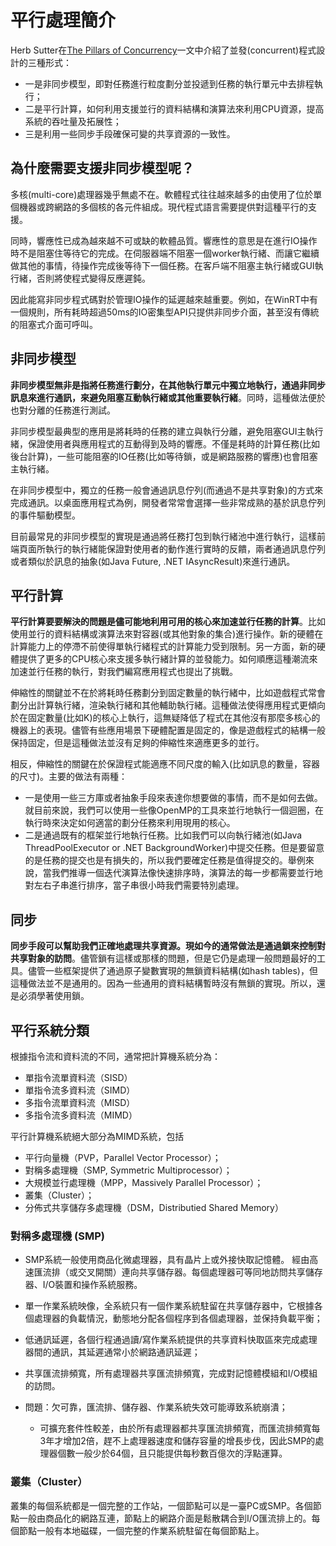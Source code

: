 # 平行處理簡介

Herb Sutter在[The Pillars of Concurrency](https://www.drdobbs.com/parallel/the-pillars-of-concurrency/200001985?pgno=1)一文中介紹了並發\(concurrent\)程式設計的三種形式：

* 一是非同步模型，即對任務進行粒度劃分並投遞到任務的執行單元中去排程執行；
* 二是平行計算，如何利用支援並行的資料結構和演算法來利用CPU資源，提高系統的吞吐量及拓展性；
* 三是利用一些同步手段確保可變的共享資源的一致性。

## 為什麼需要支援非同步模型呢？

多核\(multi-core\)處理器幾乎無處不在。軟體程式往往越來越多的由使用了位於單個機器或跨網路的多個核的各元件組成。現代程式語言需要提供對這種平行的支援。

同時，響應性已成為越來越不可或缺的軟體品質。響應性的意思是在進行IO操作時不是阻塞住等待它的完成。在伺服器端不阻塞一個worker執行緒、而讓它繼續做其他的事情，待操作完成後等待下一個任務。在客戶端不阻塞主執行緒或GUI執行緒，否則將使程式變得反應遲鈍。

因此能寫非同步程式碼對於管理IO操作的延遲越來越重要。例如，在WinRT中有一個規則，所有耗時超過50ms的IO密集型API只提供非同步介面，甚至沒有傳統的阻塞式介面可呼叫。

## 非同步模型

**非同步模型無非是指將任務進行劃分，在其他執行單元中獨立地執行，通過非同步訊息來進行通訊，來避免阻塞互動執行緒或其他重要執行緒**。同時，這種做法便於也對分離的任務進行測試。



非同步模型最典型的應用是將耗時的任務的建立與執行分離，避免阻塞GUI主執行緒，保證使用者與應用程式的互動得到及時的響應。不僅是耗時的計算任務\(比如後台計算\)，一些可能阻塞的IO任務\(比如等待鎖，或是網路服務的響應\)也會阻塞主執行緒。



在非同步模型中，獨立的任務一般會通過訊息佇列\(而通過不是共享對象\)的方式來完成通訊。以桌面應用程式為例，開發者常常會選擇一些非常成熟的基於訊息佇列的事件驅動模型。



目前最常見的非同步模型的實現是通過將任務打包到執行緒池中進行執行，這樣前端頁面所執行的執行緒能保證對使用者的動作進行實時的反饋，兩者通過訊息佇列或者類似於訊息的抽象\(如Java Future, .NET IAsyncResult\)來進行通訊。

## 平行計算

**平行計算要要解決的問題是儘可能地利用可用的核心來加速並行任務的計算**。比如使用並行的資料結構或演算法來對容器\(或其他對象的集合\)進行操作。新的硬體在計算能力上的停滯不前使得單執行緒程式的計算能力受到限制。另一方面，新的硬體提供了更多的CPU核心來支援多執行緒計算的並發能力。如何順應這種潮流來加速並行任務的執行，對我們編寫應用程式也提出了挑戰。



伸縮性的關鍵並不在於將耗時任務劃分到固定數量的執行緒中，比如遊戲程式常會劃分出計算執行緒，渲染執行緒和其他輔助執行緒。這種做法使得應用程式更傾向於在固定數量\(比如K\)的核心上執行，這無疑降低了程式在其他沒有那麼多核心的機器上的表現。儘管有些應用場景下硬體配置是固定的，像是遊戲程式的結構一般保持固定，但是這種做法並沒有足夠的伸縮性來適應更多的並行。



相反，伸縮性的關鍵在於保證程式能適應不同尺度的輸入\(比如訊息的數量，容器的尺寸\)。主要的做法有兩種：

* 一是使用一些三方庫或者抽象手段來表達你想要做的事情，而不是如何去做。就目前來說，我們可以使用一些像OpenMP的工具來並行地執行一個迴圈，在執行時來決定如何適當的劃分任務來利用現用的核心。
* 二是通過既有的框架並行地執行任務。比如我們可以向執行緒池\(如Java ThreadPoolExecutor or .NET BackgroundWorker\)中提交任務。但是要留意的是任務的提交也是有損失的，所以我們要確定任務是值得提交的。舉例來說，當我們推導一個迭代演算法像快速排序時，演算法的每一步都需要並行地對左右子串進行排序，當子串很小時我們需要特別處理。

## 同步

**同步手段可以幫助我們正確地處理共享資源。現如今的通常做法是通過鎖來控制對共享對象的訪問**。儘管鎖有這樣或那樣的問題，但是它仍是處理一般問題最好的工具。儘管一些框架提供了通過原子變數實現的無鎖資料結構\(如hash tables\)，但這種做法並不是通用的。因為一些通用的資料結構暫時沒有無鎖的實現。所以，還是必須學著使用鎖。

## 平行系統分類

根據指令流和資料流的不同，通常把計算機系統分為：

* 單指令流單資料流（SISD）
* 單指令流多資料流（SIMD）
* 多指令流單資料流（MISD）
* 多指令流多資料流（MIMD）

平行計算機系統絕大部分為MIMD系統，包括

* 平行向量機（PVP，Parallel Vector Processor）；
* 對稱多處理機（SMP, Symmetric Multiprocessor）；
* 大規模並行處理機（MPP，Massively Parallel Processor）；
* 叢集（Cluster）；
* 分佈式共享儲存多處理機（DSM，Distributied Shared Memory） 

### 對稱多處理機 \(SMP\)

* SMP系統一般使用商品化微處理器，具有晶片上或外接快取記憶體。  經由高速匯流排（或交叉開關）連向共享儲存器。每個處理器可等同地訪問共享儲存器、I/O裝置和操作系統服務。
* 單一作業系統映像，全系統只有一個作業系統駐留在共享儲存器中，它根據各個處理器的負載情況，動態地分配各個程序到各個處理器，並保持負載平衡；
* 低通訊延遲，各個行程通過讀/寫作業系統提供的共享資料快取區來完成處理器間的通訊，其延遲通常小於網路通訊延遲；
* 共享匯流排頻寬，所有處理器共享匯流排頻寬，完成對記憶體模組和I/O模組的訪問。
* 問題：欠可靠，匯流排、儲存器、作業系統失效可能導致系統崩潰；

  * 可擴充套件性較差，由於所有處理器都共享匯流排頻寬，而匯流排頻寬每3年才增加2倍，趕不上處理器速度和儲存容量的增長步伐，因此SMP的處理器個數一般少於64個，且只能提供每秒數百億次的浮點運算。





### 叢集（Cluster）

叢集的每個系統都是一個完整的工作站，一個節點可以是一臺PC或SMP。各個節點一般由商品化的網路互連，節點上的網路介面是鬆散耦合到I/O匯流排上的。每個節點一般有本地磁碟，一個完整的作業系統駐留在每個節點上。







### 















